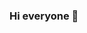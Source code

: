 ### Hi everyone 👋

<!--
**incendies/incendies** is a ✨ _special_ ✨ repository because its `README.md` (this file) appears on your GitHub profile.

<br />
<br />

## 📊 GitHub Stats

<p align="center">
  <p>
    <img src="https://github-readme-stats.vercel.app/api?username=incendies&count_private=true&show_icons=true&theme=tokyonight">
    <img src="https://github-readme-stats.vercel.app/api/top-langs/?username=incendies&hide=python&layout=compact&show_icons=true&theme=tokyonight">
   </p>
</p>


Here are some ideas to get you started:

- 🔭 I’m currently working as a freelance 
- 🌱 I’m currently learning new languages
- 👯 I’m looking to collaborate on ...
- 🤔 I’m looking for help with ...
- 💬 Ask me about new ideas, SEO and software development
- 📫 How to reach me: (**Twitter**)https://twitter.com/emreozdiyar
     (**LinkedIn**)](https://linkedin.com/in/yunusemreozdiyar)
-->
